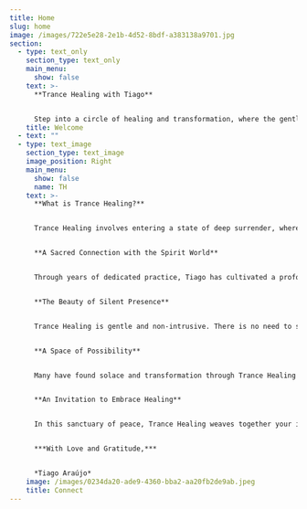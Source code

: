 ```yaml
---
title: Home
slug: home
image: /images/722e5e28-2e1b-4d52-8bdf-a383138a9701.jpg
section:
  - type: text_only
    section_type: text_only
    main_menu:
      show: false
    text: >-
      **Trance Healing with Tiago**


      Step into a circle of healing and transformation, where the gentle presence of the Spirit Guides awaits to guide you. Trance Healing is a sacred bridge between the physical and spiritual realms, allowing you to connect with the Divine Intelligence of the Spirit World and experience renewal and inner peace. With an open heart, embrace this profound practice and discover the boundless love that awaits you.
    title: Welcome
  - text: ""
  - type: text_image
    section_type: text_image
    image_position: Right
    main_menu:
      show: false
      name: TH
    text: >-
      **What is Trance Healing?**


      Trance Healing involves entering a state of deep surrender, where Tiago becomes a vessel for the Divine Intelligence to channel healing energy through the Spirit Guides. More than a practice, it is a heartfelt dance of trust, allowing the spirit world to restore balance and harmony to the deepest parts of your being.


      **A Sacred Connection with the Spirit World**


      Through years of dedicated practice, Tiago has cultivated a profound bond with Spirit Guides who lovingly support this sacred work. This connection ensures that healing energy flows precisely to your unique needs—whether physical, emotional, mental, or spiritual—guided by wisdom far beyond Tiago’s own.


      **The Beauty of Silent Presence**


      Trance Healing is gentle and non-intrusive. There is no need to share your reasons for seeking healing, though Tiago holds a compassionate space for your voice if you choose to speak. The energy listens to your soul’s silent call, flowing where it is needed most. After the session, Tiago remains present to listen with an open heart if you wish to share, but the choice is always yours.


      **A Space of Possibility**


      Many have found solace and transformation through Trance Healing with Tiago, yet he humbly honors the uniqueness of each individual’s journey. The spirit world offers infinite love, but Tiago makes no promises of specific outcomes. This practice complements your well-being, not replacing professional medical care, and Tiago encourages seeking medical advice when needed.


      **An Invitation to Embrace Healing**


      In this sanctuary of peace, Trance Healing weaves together your intentions, breath, and open heart, inviting divine energies to uplift and restore you in ways words cannot fully capture. Tiago invites you to be present, close your eyes, release your burdens, and trust in the unseen. Open your heart to the spirit world’s radiant energy and let the healing begin.


      ***With Love and Gratitude,***  


      *Tiago Araújo*
    image: /images/0234da20-ade9-4360-bba2-aa20fb2de9ab.jpeg
    title: Connect
---
```

